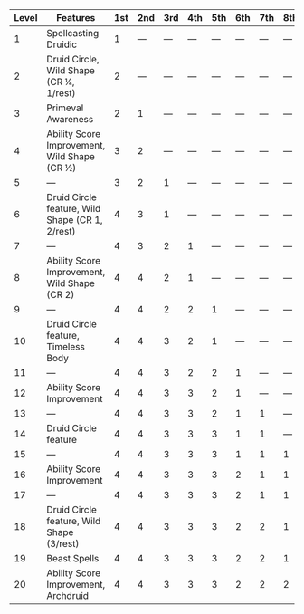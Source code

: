 | Level | Features                                        | 1st     | 2nd     | 3rd     | 4th     | 5th     | 6th     | 7th     | 8th     | 9th     |
|-------|-------------------------------------------------|---------|---------|---------|---------|---------|---------|---------|---------|---------|
| 1     | Spellcasting Druidic                            | 1       | &mdash; | &mdash; | &mdash; | &mdash; | &mdash; | &mdash; | &mdash; | &mdash; |
| 2     | Druid Circle, Wild Shape (CR ¼, 1/rest)         | 2       | &mdash; | &mdash; | &mdash; | &mdash; | &mdash; | &mdash; | &mdash; | &mdash; |
| 3     | Primeval Awareness                              | 2       | 1       | &mdash; | &mdash; | &mdash; | &mdash; | &mdash; | &mdash; | &mdash; |
| 4     | Ability Score Improvement, Wild Shape (CR ½)    | 3       | 2       | &mdash; | &mdash; | &mdash; | &mdash; | &mdash; | &mdash; | &mdash; |
| 5     | &mdash;                                         | 3       | 2       | 1       | &mdash; | &mdash; | &mdash; | &mdash; | &mdash; | &mdash; |
| 6     | Druid Circle feature, Wild Shape (CR 1, 2/rest) | 4       | 3       | 1       | &mdash; | &mdash; | &mdash; | &mdash; | &mdash; | &mdash; |
| 7     | &mdash;                                         | 4       | 3       | 2       | 1       | &mdash; | &mdash; | &mdash; | &mdash; | &mdash; |
| 8     | Ability Score Improvement, Wild Shape (CR 2)    | 4       | 4       | 2       | 1       | &mdash; | &mdash; | &mdash; | &mdash; | &mdash; |
| 9     | &mdash;                                         | 4       | 4       | 2       | 2       | 1       | &mdash; | &mdash; | &mdash; | &mdash; |
| 10    | Druid Circle feature, Timeless Body             | 4       | 4       | 3       | 2       | 1       | &mdash; | &mdash; | &mdash; | &mdash; |
| 11    | &mdash;                                         | 4       | 4       | 3       | 2       | 2       | 1       | &mdash; | &mdash; | &mdash; |
| 12    | Ability Score Improvement                       | 4       | 4       | 3       | 3       | 2       | 1       | &mdash; | &mdash; | &mdash; |
| 13    | &mdash;                                         | 4       | 4       | 3       | 3       | 2       | 1       | 1       | &mdash; | &mdash; |
| 14    | Druid Circle feature                            | 4       | 4       | 3       | 3       | 3       | 1       | 1       | &mdash; | &mdash; |
| 15    | &mdash;                                         | 4       | 4       | 3       | 3       | 3       | 1       | 1       | 1       | &mdash; |
| 16    | Ability Score Improvement                       | 4       | 4       | 3       | 3       | 3       | 2       | 1       | 1       | &mdash; |
| 17    | &mdash;                                         | 4       | 4       | 3       | 3       | 3       | 2       | 1       | 1       | 1       |
| 18    | Druid Circle feature, Wild Shape (3/rest)       | 4       | 4       | 3       | 3       | 3       | 2       | 2       | 1       | 1       |
| 19    | Beast Spells                                    | 4       | 4       | 3       | 3       | 3       | 2       | 2       | 1       | 1       |
| 20    | Ability Score Improvement, Archdruid            | 4       | 4       | 3       | 3       | 3       | 2       | 2       | 2       | 1       |
